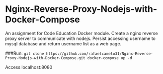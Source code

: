 # Nginx-Reverse-Proxy-Nodejs-with-Docker-Compose
An assignment for Code Education Docker module. Create a nginx reverse proxy server to communicate with nodejs. Persist accessing username to mysql database and return username list as a web page.

###Run:
`git clone https://github.com/rafaelcamelo31/Nginx-Reverse-Proxy-Nodejs-with-Docker-Compose.git
 docker-compose up -d`
 
 Access localhost:8080
